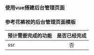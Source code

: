 ### 使用vue搭建后台管理页面

### 参考花裤衩的后台管理页面模板

|预计需要完成的功能|是否已经完成|
|----------------|:---------:|
|ssr             |否         |